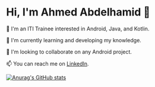 # Hi, I'm Ahmed Abdelhamid 👋

🌱 I'm an ITI Trainee interested in Android, Java, and Kotlin.

🌱 I'm currently learning and developing my knowledge.

💞️ I'm looking to collaborate on any Android project.

📫 You can reach me on [LinkedIn](https://www.linkedin.com/in/ahmed-aabdelhamid/).

[![Anurag's GitHub stats](https://github-readme-stats.vercel.app/api?username=ahmedabdelhamid399)](https://github.com/anuraghazra/github-readme-stats)
